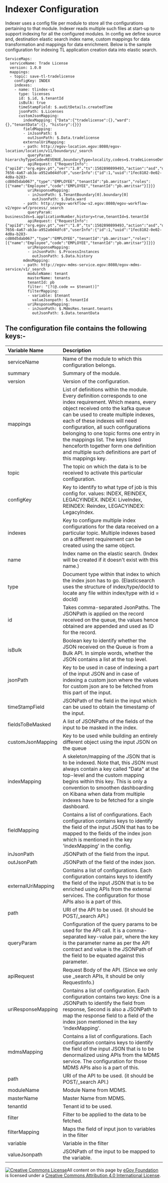 # Indexer Configuration

Indexer uses a config file per module to store all the configurations pertaining to that module. Indexer reads multiple such files at start-up to support indexing for all the configured modules. In config we define source and, destination elastic search index name, custom mappings for data transformation and mappings for data enrichment. Below is the sample configuration for indexing TL application creation data into elastic search.

```text
ServiceMaps:
  serviceName: Trade License
  version: 1.0.0
  mappings:
  - topic: save-tl-tradelicense
    configKey: INDEX
    indexes:
    - name: tlindex-v1
      type: licenses
      id: $.id, $.tenantId
      isBulk: true
      timeStampField: $.auditDetails.createdTime
      jsonPath: $.Licenses
      customJsonMapping:
        indexMapping: {"Data":{"tradelicense":{},"ward":{},"tenantData":{}, "history":{}}}
        fieldMapping:
        - inJsonPath: $
          outJsonPath: $.Data.tradelicense
        externalUriMapping:
        - path: http://egov-location.egov:8080/egov-location/location/v11/boundarys/_search
          queryParam: hierarchyTypeCode=REVENUE,boundaryType=locality,codes=$.tradeLicenseDetail.address.locality.code,tenantId=$.tenantId
          apiRequest: {"RequestInfo":{"apiId":"org.egov.pt","ver":"1.0","ts":1502890899493,"action":"asd","did":"4354648646","key":"xyz","msgId":"654654","requesterId":"61","authToken":"d9994555-7656-4a67-ab3a-a952a0d4dfc8","userInfo":{"id":1,"uuid":"1fec8102-0e02-4d0a-b283-cd80d5dab067","type":"EMPLOYEE","tenantId":"pb.amritsar","roles":[{"name":"Employee","code":"EMPLOYEE","tenantId":"pb.amritsar"}]}}}
          uriResponseMapping:
          - inJsonPath: $.TenantBoundary[0].boundary[0]
            outJsonPath: $.Data.ward
        - path: http://egov-workflow-v2.egov:8080/egov-workflow-v2/egov-wf/process/_search
          queryParam: businessIds=$.applicationNumber,history=true,tenantId=$.tenantId
          apiRequest: {"RequestInfo":{"apiId":"org.egov.pt","ver":"1.0","ts":1502890899493,"action":"asd","did":"4354648646","key":"xyz","msgId":"654654","requesterId":"61","authToken":"d9994555-7656-4a67-ab3a-a952a0d4dfc8","userInfo":{"id":1,"uuid":"1fec8102-0e02-4d0a-b283-cd80d5dab067","type":"EMPLOYEE","tenantId":"pb.amritsar","roles":[{"name":"Employee","code":"EMPLOYEE","tenantId":"pb.amritsar"}]}}}
          uriResponseMapping:
          - inJsonPath: $.ProcessInstances
            outJsonPath: $.Data.history
        mdmsMapping:
        - path: http://egov-mdms-service.egov:8080/egov-mdms-service/v1/_search
          moduleName: tenant
          masterName: tenants
          tenantId: pb
          filter: "[?(@.code == $tenant)]"
          filterMapping:
          - variable: $tenant
            valueJsonpath: $.tenantId
          uriResponseMapping:
          - inJsonPath: $.MdmsRes.tenant.tenants
            outJsonPath: $.Data.tenantData
```

## **The configuration file contains the following keys:-** <a id="[hardBreak]The-configuration-file-contains-following-keys:-"></a>

| **Variable Name** | **Description** |
| :--- | :--- |
| serviceName | Name of the module to which this configuration belongs. |
| summary | Summary of the module. |
| version | Version of the configuration. |
| mappings | List of definitions within the module. Every definition corresponds to one index requirement. Which means, every object received onto the kafka queue can be used to create multiple indexes, each of these indexes will need configuration, all such configurations belonging to one topic forms one entry in the mappings list. The keys listed henceforth together form one definition and multiple such definitions are part of this mappings key. |
| topic | The topic on which the data is to be received to activate this particular configuration. |
| configKey | Key to identify to what type of job is this config for. values: INDEX, REINDEX, LEGACYINDEX. INDEX: LiveIndex, REINDEX: Reindex, LEGACYINDEX: LegacyIndex. |
| indexes | Key to configure multiple index configurations for the data received on a particular topic. Multiple indexes based on a different requirement can be created using the same object. |
| name | Index name on the elastic search. \(Index will be created if it doesn't exist with this name.\) |
| type | Document type within that index to which the index json has to go. \(Elasticsearch uses the structure of index/type/docId to locate any file within index/type with id = docId\) |
| id | Takes comma-separated JsonPaths. The JSONPath is applied on the record received on the queue, the values hence obtained are appended and used as ID for the record. |
| isBulk | Boolean key to identify whether the JSON received on the Queue is from a Bulk API. In simple words, whether the JSON contains a list at the top level. |
| jsonPath | Key to be used in case of indexing a part of the input JSON and in case of indexing a custom json where the values for custom json are to be fetched from this part of the input. |
| timeStampField | JSONPath of the field in the input which can be used to obtain the timestamp of the input. |
| fieldsToBeMasked | A list of JSONPaths of the fields of the input to be masked in the index. |
| customJsonMapping | Key to be used while building an entirely different object using the input JSON on the queue |
| indexMapping | A skeleton/mapping of the JSON that is to be indexed. Note that, this JSON must always contain a key called "Data" at the top-level and the custom mapping begins within this key. This is only a convention to smoothen dashboarding on Kibana when data from multiple indexes have to be fetched for a single dashboard. |
| fieldMapping | Contains a list of configurations. Each configuration contains keys to identify the field of the input JSON that has to be mapped to the fields of the index json which is mentioned in the key 'indexMapping' in the config. |
| inJsonPath | JSONPath of the field from the input. |
| outJsonPath | JSONPath of the field of the index json. |
| externalUriMapping | Contains a list of configurations. Each configuration contains keys to identify the field of the input JSON that is to be enriched using APIs from the external services. The configuration for those APIs also is a part of this. |
| path | URI of the API to be used. \(it should be POST/\_search API.\) |
| queryParam | Configuration of the query params to be used for the API call. It is a comma-separated key-value pair, where the key is the parameter name as per the API contract and value is the JSONPath of the field to be equated against this parameter. |
| apiRequest | Request Body of the API. \(Since we only use \_search APIs, it should be only RequestInfo.\) |
| uriResponseMapping | Contains a list of configuration. Each configuration contains two keys: One is a JSONPath to identify the field from response, Second is also a JSONPath to map the response field to a field of the index json mentioned in the key 'indexMapping'. |
| mdmsMapping | Contains a list of configurations. Each configuration contains keys to identify the field of the input JSON that is to be denormalized using APIs from the MDMS service. The configuration for those MDMS APIs also is a part of this. |
| path | URI of the API to be used. \(it should be POST/\_search API.\) |
| moduleName | Module Name from MDMS. |
| masterName | Master Name from MDMS. |
| tenantId | Tenant id to be used. |
| filter | Filter to be applied to the data to be fetched. |
| filterMapping | Maps the field of input json to variables in the filter |
| variable | Variable in the filter |
| valueJsonpath | JSONPath of the input to be mapped to the variable. |

[![Creative Commons License](https://i.creativecommons.org/l/by/4.0/80x15.png)​](http://creativecommons.org/licenses/by/4.0/)All content on this page by [eGov Foundation](https://egov.org.in/) is licensed under a [Creative Commons Attribution 4.0 International License](http://creativecommons.org/licenses/by/4.0/).

